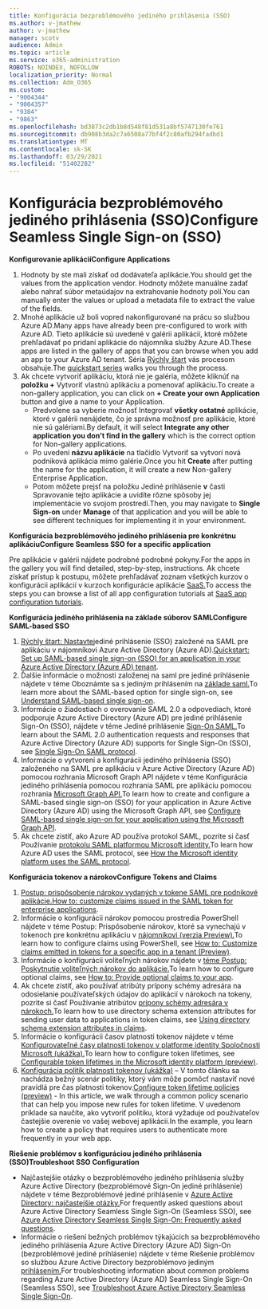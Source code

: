 ```yaml
---
title: Konfigurácia bezproblémového jediného prihlásenia (SSO)
ms.author: v-jmathew
author: v-jmathew
manager: scotv
audience: Admin
ms.topic: article
ms.service: o365-administration
ROBOTS: NOINDEX, NOFOLLOW
localization_priority: Normal
ms.collection: Adm_O365
ms.custom:
- "9004344"
- "9004357"
- "9384"
- "9863"
ms.openlocfilehash: bd3873c2db1b8d548f81d531a8bf5747130fe761
ms.sourcegitcommit: db908b3da2c7a6508a77bf4f2c80afb294fadbd1
ms.translationtype: MT
ms.contentlocale: sk-SK
ms.lasthandoff: 03/29/2021
ms.locfileid: "51402282"
---
```

# <a name="configure-seamless-single-sign-on-sso"></a><span data-ttu-id="d2ace-102">Konfigurácia bezproblémového jediného prihlásenia (SSO)</span><span class="sxs-lookup"><span data-stu-id="d2ace-102">Configure Seamless Single Sign-on (SSO)</span></span>

<span data-ttu-id="d2ace-103">**Konfigurovanie aplikácií**</span><span class="sxs-lookup"><span data-stu-id="d2ace-103">**Configure Applications**</span></span>

1. <span data-ttu-id="d2ace-104">Hodnoty by ste mali získať od dodávateľa aplikácie.</span><span class="sxs-lookup"><span data-stu-id="d2ace-104">You should get the values from the application vendor.</span></span> <span data-ttu-id="d2ace-105">Hodnoty môžete manuálne zadať alebo nahrať súbor metaúdajov na extrahovanie hodnoty polí.</span><span class="sxs-lookup"><span data-stu-id="d2ace-105">You can manually enter the values or upload a metadata file to extract the value of the fields.</span></span>
2. <span data-ttu-id="d2ace-106">Mnohé aplikácie už boli vopred nakonfigurované na prácu so službou Azure AD.</span><span class="sxs-lookup"><span data-stu-id="d2ace-106">Many apps have already been pre-configured to work with Azure AD.</span></span> <span data-ttu-id="d2ace-107">Tieto aplikácie sú uvedené v galérii aplikácií, ktoré môžete prehľadávať po pridaní aplikácie do nájomníka služby Azure AD.</span><span class="sxs-lookup"><span data-stu-id="d2ace-107">These apps are listed in the gallery of apps that you can browse when you add an app to your Azure AD tenant.</span></span> <span data-ttu-id="d2ace-108">Séria [Rýchly štart](https://docs.microsoft.com/azure/active-directory/manage-apps/add-application-portal-configure) vás procesom obsahuje.</span><span class="sxs-lookup"><span data-stu-id="d2ace-108">The [quickstart series](https://docs.microsoft.com/azure/active-directory/manage-apps/add-application-portal-configure) walks you through the process.</span></span>
3. <span data-ttu-id="d2ace-109">Ak chcete vytvoriť aplikáciu, ktorá nie je galéria, môžete kliknúť na **položku +** Vytvoriť vlastnú aplikáciu a pomenovať aplikáciu.</span><span class="sxs-lookup"><span data-stu-id="d2ace-109">To create a non-gallery application, you can click on **+ Create your own Application** button and give a name to your Application.</span></span>
    - <span data-ttu-id="d2ace-110">Predvolene sa vyberie možnosť Integrovať **všetky ostatné** aplikácie, ktoré v galérii nenájdete, čo je správna možnosť pre aplikácie, ktoré nie sú galériami.</span><span class="sxs-lookup"><span data-stu-id="d2ace-110">By default, it will select **Integrate any other application you don't find in the gallery** which is the correct option for Non-gallery applications.</span></span>
    - <span data-ttu-id="d2ace-111">Po uvedení **názvu aplikácie** na tlačidlo Vytvoriť sa vytvorí nová podniková aplikácia mimo galérie.</span><span class="sxs-lookup"><span data-stu-id="d2ace-111">Once you hit **Create** after putting the name for the application, it will create a new Non-gallery Enterprise Application.</span></span>
    - <span data-ttu-id="d2ace-112">Potom môžete prejsť na položku Jediné  prihlásenie **v** časti Spravovanie tejto aplikácie a uvidíte rôzne spôsoby jej implementácie vo svojom prostredí.</span><span class="sxs-lookup"><span data-stu-id="d2ace-112">Then, you may navigate to **Single Sign-on** under **Manage** of that application and you will be able to see different techniques for implementing it in your environment.</span></span>

<span data-ttu-id="d2ace-113">**Konfigurácia bezproblémového jediného prihlásenia pre konkrétnu aplikáciu**</span><span class="sxs-lookup"><span data-stu-id="d2ace-113">**Configure Seamless SSO for a specific application**</span></span>

<span data-ttu-id="d2ace-114">Pre aplikácie v galérii nájdete podrobné podrobné pokyny.</span><span class="sxs-lookup"><span data-stu-id="d2ace-114">For the apps in the gallery you will find detailed, step-by-step, instructions.</span></span> <span data-ttu-id="d2ace-115">Ak chcete získať prístup k postupu, môžete prehľadávať zoznam všetkých kurzov o konfigurácii aplikácií v kurzoch konfigurácie aplikácie [SaaS.](https://docs.microsoft.com/azure/active-directory/saas-apps/tutorial-list)</span><span class="sxs-lookup"><span data-stu-id="d2ace-115">To access the steps you can browse a list of all app configuration tutorials at [SaaS app configuration tutorials](https://docs.microsoft.com/azure/active-directory/saas-apps/tutorial-list).</span></span>

<span data-ttu-id="d2ace-116">**Konfigurácia jediného prihlásenia na základe súborov SAML**</span><span class="sxs-lookup"><span data-stu-id="d2ace-116">**Configure SAML-based SSO**</span></span>

1. <span data-ttu-id="d2ace-117">[Rýchly štart: Nastavte](https://docs.microsoft.com/azure/active-directory/manage-apps/add-application-portal-setup-sso)jediné prihlásenie (SSO) založené na SAML pre aplikáciu v nájomníkovi Azure Active Directory (Azure AD).</span><span class="sxs-lookup"><span data-stu-id="d2ace-117">[Quickstart: Set up SAML-based single sign-on (SSO) for an application in your Azure Active Directory (Azure AD) tenant](https://docs.microsoft.com/azure/active-directory/manage-apps/add-application-portal-setup-sso).</span></span>
2. <span data-ttu-id="d2ace-118">Ďalšie informácie o možnosti založenej na saml pre jediné prihlásenie nájdete v téme Oboznámte sa s jediným prihlásením na [základe saml.](https://docs.microsoft.com/azure/active-directory/manage-apps/configure-saml-single-sign-on)</span><span class="sxs-lookup"><span data-stu-id="d2ace-118">To learn more about the SAML-based option for single sign-on, see [Understand SAML-based single sign-on](https://docs.microsoft.com/azure/active-directory/manage-apps/configure-saml-single-sign-on).</span></span>
3. <span data-ttu-id="d2ace-119">Informácie o žiadostiach o overovanie SAML 2.0 a odpovediach, ktoré podporuje Azure Active Directory (Azure AD) pre jediné prihlásenie Sign-On (SSO), nájdete v téme Jediné prihlásenie [Sign-On SAML.](https://docs.microsoft.com/azure/active-directory/develop/single-sign-on-saml-protocol)</span><span class="sxs-lookup"><span data-stu-id="d2ace-119">To learn about the SAML 2.0 authentication requests and responses that Azure Active Directory (Azure AD) supports for Single Sign-On (SSO), see [Single Sign-On SAML protocol](https://docs.microsoft.com/azure/active-directory/develop/single-sign-on-saml-protocol).</span></span>
4. <span data-ttu-id="d2ace-120">Informácie o vytvorení a konfigurácii jediného prihlásenia (SSO) založeného na SAML pre aplikáciu v Azure Active Directory (Azure AD) pomocou rozhrania Microsoft Graph API nájdete v téme Konfigurácia jediného prihlásenia pomocou rozhrania SAML pre aplikáciu pomocou rozhrania [Microsoft Graph API.](https://docs.microsoft.com/graph/application-saml-sso-configure-api)</span><span class="sxs-lookup"><span data-stu-id="d2ace-120">To learn how to create and configure a SAML-based single sign-on (SSO) for your application in Azure Active Directory (Azure AD) using the Microsoft Graph API, see [Configure SAML-based single sign-on for your application using the Microsoft Graph API](https://docs.microsoft.com/graph/application-saml-sso-configure-api).</span></span>
5. <span data-ttu-id="d2ace-121">Ak chcete zistiť, ako Azure AD používa protokol SAML, pozrite si časť Používanie [protokolu SAML platformou Microsoft identity.](https://docs.microsoft.com/azure/active-directory/develop/active-directory-saml-protocol-reference)</span><span class="sxs-lookup"><span data-stu-id="d2ace-121">To learn how Azure AD uses the SAML protocol, see [How the Microsoft identity platform uses the SAML protocol](https://docs.microsoft.com/azure/active-directory/develop/active-directory-saml-protocol-reference).</span></span>

<span data-ttu-id="d2ace-122">**Konfigurácia tokenov a nárokov**</span><span class="sxs-lookup"><span data-stu-id="d2ace-122">**Configure Tokens and Claims**</span></span>

1. <span data-ttu-id="d2ace-123">[Postup: prispôsobenie nárokov vydaných v tokene SAML pre podnikové aplikácie.](https://docs.microsoft.com/azure/active-directory/develop/active-directory-saml-claims-customization)</span><span class="sxs-lookup"><span data-stu-id="d2ace-123">[How to: customize claims issued in the SAML token for enterprise applications](https://docs.microsoft.com/azure/active-directory/develop/active-directory-saml-claims-customization).</span></span>
2. <span data-ttu-id="d2ace-124">Informácie o konfigurácii nárokov pomocou prostredia PowerShell nájdete v téme Postup: Prispôsobenie nárokov, ktoré sa vynechajú v tokenoch pre konkrétnu aplikáciu v [nájomníkovi (verzia Preview).](https://docs.microsoft.com/azure/active-directory/develop/active-directory-claims-mapping)</span><span class="sxs-lookup"><span data-stu-id="d2ace-124">To learn how to configure claims using PowerShell, see [How to: Customize claims emitted in tokens for a specific app in a tenant (Preview)](https://docs.microsoft.com/azure/active-directory/develop/active-directory-claims-mapping).</span></span>
3. <span data-ttu-id="d2ace-125">Informácie o konfigurácii voliteľných nárokov nájdete v [téme Postup: Poskytnutie voliteľných nárokov do aplikácie.](https://docs.microsoft.com/azure/active-directory/develop/active-directory-optional-claims)</span><span class="sxs-lookup"><span data-stu-id="d2ace-125">To learn how to configure optional claims, see [How to: Provide optional claims to your app](https://docs.microsoft.com/azure/active-directory/develop/active-directory-optional-claims).</span></span>
4. <span data-ttu-id="d2ace-126">Ak chcete zistiť, ako používať atribúty prípony schémy adresára na odosielanie používateľských údajov do aplikácií v nárokoch na tokeny, pozrite si časť Používanie atribútov [prípony schémy adresára v nárokoch.](https://docs.microsoft.com/azure/active-directory/develop/active-directory-schema-extensions)</span><span class="sxs-lookup"><span data-stu-id="d2ace-126">To learn how to use directory schema extension attributes for sending user data to applications in token claims, see [Using directory schema extension attributes in claims](https://docs.microsoft.com/azure/active-directory/develop/active-directory-schema-extensions).</span></span>
5. <span data-ttu-id="d2ace-127">Informácie o konfigurácii časov platnosti tokenov nájdete v téme [Konfigurovateľné časy platnosti tokenov v platforme identity Spoločnosti Microsoft (ukážka).](https://docs.microsoft.com/azure/active-directory/develop/active-directory-configurable-token-lifetimes)</span><span class="sxs-lookup"><span data-stu-id="d2ace-127">To learn how to configure token lifetimes, see [Configurable token lifetimes in the Microsoft identity platform (preview)](https://docs.microsoft.com/azure/active-directory/develop/active-directory-configurable-token-lifetimes).</span></span>
6. <span data-ttu-id="d2ace-128">[Konfigurácia politík platnosti tokenov (ukážka)](https://docs.microsoft.com/azure/active-directory/develop/configure-token-lifetimes) – V tomto článku sa nachádza bežný scenár politiky, ktorý vám môže pomôcť nastaviť nové pravidlá pre čas platnosti tokenov.</span><span class="sxs-lookup"><span data-stu-id="d2ace-128">[Configure token lifetime policies (preview)](https://docs.microsoft.com/azure/active-directory/develop/configure-token-lifetimes) - In this article, we walk through a common policy scenario that can help you impose new rules for token lifetime.</span></span> <span data-ttu-id="d2ace-129">V uvedenom príklade sa naučíte, ako vytvoriť politiku, ktorá vyžaduje od používateľov častejšie overenie vo vašej webovej aplikácii.</span><span class="sxs-lookup"><span data-stu-id="d2ace-129">In the example, you learn how to create a policy that requires users to authenticate more frequently in your web app.</span></span>

<span data-ttu-id="d2ace-130">**Riešenie problémov s konfiguráciou jediného prihlásenia (SSO)**</span><span class="sxs-lookup"><span data-stu-id="d2ace-130">**Troubleshoot SSO Configuration**</span></span>

- <span data-ttu-id="d2ace-131">Najčastejšie otázky o bezproblémového jediného prihlásenia služby Azure Active Directory (bezproblémové Sign-On jediné prihlásenie) nájdete v téme Bezproblémové jediné prihlásenie v [Azure Active Directory: najčastejšie otázky.](https://docs.microsoft.com/azure/active-directory/hybrid/how-to-connect-sso-faq)</span><span class="sxs-lookup"><span data-stu-id="d2ace-131">For frequently asked questions about Azure Active Directory Seamless Single Sign-On (Seamless SSO), see [Azure Active Directory Seamless Single Sign-On: Frequently asked questions](https://docs.microsoft.com/azure/active-directory/hybrid/how-to-connect-sso-faq).</span></span>
- <span data-ttu-id="d2ace-132">Informácie o riešení bežných problémov týkajúcich sa bezproblémového jediného prihlásenia Azure Active Directory (Azure AD) Sign-On (bezproblémové jediné prihlásenie) nájdete v téme Riešenie problémov so službou Azure Active Directory bezproblémovo jediným [prihlásením.](https://docs.microsoft.com/azure/active-directory/hybrid/tshoot-connect-sso)</span><span class="sxs-lookup"><span data-stu-id="d2ace-132">For troubleshooting information about common problems regarding Azure Active Directory (Azure AD) Seamless Single Sign-On (Seamless SSO), see [Troubleshoot Azure Active Directory Seamless Single Sign-On](https://docs.microsoft.com/azure/active-directory/hybrid/tshoot-connect-sso).</span></span>
